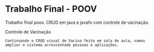 # Trabalho Final - POOV
Trabalho final poov. CRUD em java e javafx com controle de vacinação.

Controle de Vacinação

	Continuando o CRUD visual de Vacina feito em sala de aula, vamos ampliar o sistema acrescentado pessoas e aplicações.
